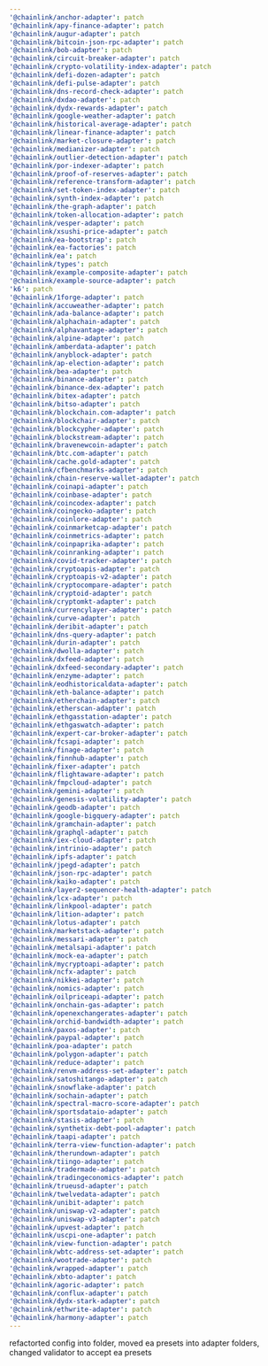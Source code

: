 ```yaml
---
'@chainlink/anchor-adapter': patch
'@chainlink/apy-finance-adapter': patch
'@chainlink/augur-adapter': patch
'@chainlink/bitcoin-json-rpc-adapter': patch
'@chainlink/bob-adapter': patch
'@chainlink/circuit-breaker-adapter': patch
'@chainlink/crypto-volatility-index-adapter': patch
'@chainlink/defi-dozen-adapter': patch
'@chainlink/defi-pulse-adapter': patch
'@chainlink/dns-record-check-adapter': patch
'@chainlink/dxdao-adapter': patch
'@chainlink/dydx-rewards-adapter': patch
'@chainlink/google-weather-adapter': patch
'@chainlink/historical-average-adapter': patch
'@chainlink/linear-finance-adapter': patch
'@chainlink/market-closure-adapter': patch
'@chainlink/medianizer-adapter': patch
'@chainlink/outlier-detection-adapter': patch
'@chainlink/por-indexer-adapter': patch
'@chainlink/proof-of-reserves-adapter': patch
'@chainlink/reference-transform-adapter': patch
'@chainlink/set-token-index-adapter': patch
'@chainlink/synth-index-adapter': patch
'@chainlink/the-graph-adapter': patch
'@chainlink/token-allocation-adapter': patch
'@chainlink/vesper-adapter': patch
'@chainlink/xsushi-price-adapter': patch
'@chainlink/ea-bootstrap': patch
'@chainlink/ea-factories': patch
'@chainlink/ea': patch
'@chainlink/types': patch
'@chainlink/example-composite-adapter': patch
'@chainlink/example-source-adapter': patch
'k6': patch
'@chainlink/1forge-adapter': patch
'@chainlink/accuweather-adapter': patch
'@chainlink/ada-balance-adapter': patch
'@chainlink/alphachain-adapter': patch
'@chainlink/alphavantage-adapter': patch
'@chainlink/alpine-adapter': patch
'@chainlink/amberdata-adapter': patch
'@chainlink/anyblock-adapter': patch
'@chainlink/ap-election-adapter': patch
'@chainlink/bea-adapter': patch
'@chainlink/binance-adapter': patch
'@chainlink/binance-dex-adapter': patch
'@chainlink/bitex-adapter': patch
'@chainlink/bitso-adapter': patch
'@chainlink/blockchain.com-adapter': patch
'@chainlink/blockchair-adapter': patch
'@chainlink/blockcypher-adapter': patch
'@chainlink/blockstream-adapter': patch
'@chainlink/bravenewcoin-adapter': patch
'@chainlink/btc.com-adapter': patch
'@chainlink/cache.gold-adapter': patch
'@chainlink/cfbenchmarks-adapter': patch
'@chainlink/chain-reserve-wallet-adapter': patch
'@chainlink/coinapi-adapter': patch
'@chainlink/coinbase-adapter': patch
'@chainlink/coincodex-adapter': patch
'@chainlink/coingecko-adapter': patch
'@chainlink/coinlore-adapter': patch
'@chainlink/coinmarketcap-adapter': patch
'@chainlink/coinmetrics-adapter': patch
'@chainlink/coinpaprika-adapter': patch
'@chainlink/coinranking-adapter': patch
'@chainlink/covid-tracker-adapter': patch
'@chainlink/cryptoapis-adapter': patch
'@chainlink/cryptoapis-v2-adapter': patch
'@chainlink/cryptocompare-adapter': patch
'@chainlink/cryptoid-adapter': patch
'@chainlink/cryptomkt-adapter': patch
'@chainlink/currencylayer-adapter': patch
'@chainlink/curve-adapter': patch
'@chainlink/deribit-adapter': patch
'@chainlink/dns-query-adapter': patch
'@chainlink/durin-adapter': patch
'@chainlink/dwolla-adapter': patch
'@chainlink/dxfeed-adapter': patch
'@chainlink/dxfeed-secondary-adapter': patch
'@chainlink/enzyme-adapter': patch
'@chainlink/eodhistoricaldata-adapter': patch
'@chainlink/eth-balance-adapter': patch
'@chainlink/etherchain-adapter': patch
'@chainlink/etherscan-adapter': patch
'@chainlink/ethgasstation-adapter': patch
'@chainlink/ethgaswatch-adapter': patch
'@chainlink/expert-car-broker-adapter': patch
'@chainlink/fcsapi-adapter': patch
'@chainlink/finage-adapter': patch
'@chainlink/finnhub-adapter': patch
'@chainlink/fixer-adapter': patch
'@chainlink/flightaware-adapter': patch
'@chainlink/fmpcloud-adapter': patch
'@chainlink/gemini-adapter': patch
'@chainlink/genesis-volatility-adapter': patch
'@chainlink/geodb-adapter': patch
'@chainlink/google-bigquery-adapter': patch
'@chainlink/gramchain-adapter': patch
'@chainlink/graphql-adapter': patch
'@chainlink/iex-cloud-adapter': patch
'@chainlink/intrinio-adapter': patch
'@chainlink/ipfs-adapter': patch
'@chainlink/jpegd-adapter': patch
'@chainlink/json-rpc-adapter': patch
'@chainlink/kaiko-adapter': patch
'@chainlink/layer2-sequencer-health-adapter': patch
'@chainlink/lcx-adapter': patch
'@chainlink/linkpool-adapter': patch
'@chainlink/lition-adapter': patch
'@chainlink/lotus-adapter': patch
'@chainlink/marketstack-adapter': patch
'@chainlink/messari-adapter': patch
'@chainlink/metalsapi-adapter': patch
'@chainlink/mock-ea-adapter': patch
'@chainlink/mycryptoapi-adapter': patch
'@chainlink/ncfx-adapter': patch
'@chainlink/nikkei-adapter': patch
'@chainlink/nomics-adapter': patch
'@chainlink/oilpriceapi-adapter': patch
'@chainlink/onchain-gas-adapter': patch
'@chainlink/openexchangerates-adapter': patch
'@chainlink/orchid-bandwidth-adapter': patch
'@chainlink/paxos-adapter': patch
'@chainlink/paypal-adapter': patch
'@chainlink/poa-adapter': patch
'@chainlink/polygon-adapter': patch
'@chainlink/reduce-adapter': patch
'@chainlink/renvm-address-set-adapter': patch
'@chainlink/satoshitango-adapter': patch
'@chainlink/snowflake-adapter': patch
'@chainlink/sochain-adapter': patch
'@chainlink/spectral-macro-score-adapter': patch
'@chainlink/sportsdataio-adapter': patch
'@chainlink/stasis-adapter': patch
'@chainlink/synthetix-debt-pool-adapter': patch
'@chainlink/taapi-adapter': patch
'@chainlink/terra-view-function-adapter': patch
'@chainlink/therundown-adapter': patch
'@chainlink/tiingo-adapter': patch
'@chainlink/tradermade-adapter': patch
'@chainlink/tradingeconomics-adapter': patch
'@chainlink/trueusd-adapter': patch
'@chainlink/twelvedata-adapter': patch
'@chainlink/unibit-adapter': patch
'@chainlink/uniswap-v2-adapter': patch
'@chainlink/uniswap-v3-adapter': patch
'@chainlink/upvest-adapter': patch
'@chainlink/uscpi-one-adapter': patch
'@chainlink/view-function-adapter': patch
'@chainlink/wbtc-address-set-adapter': patch
'@chainlink/wootrade-adapter': patch
'@chainlink/wrapped-adapter': patch
'@chainlink/xbto-adapter': patch
'@chainlink/agoric-adapter': patch
'@chainlink/conflux-adapter': patch
'@chainlink/dydx-stark-adapter': patch
'@chainlink/ethwrite-adapter': patch
'@chainlink/harmony-adapter': patch
---
```


refactorted config into folder, moved ea presets into adapter folders, changed validator to accept ea presets
